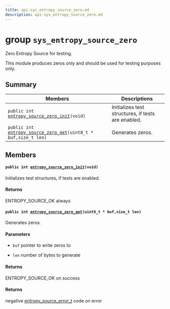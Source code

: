 ```yaml
---
title: api-sys_entropy_source_zero.md
description: api-sys_entropy_source_zero.md
---
```

# group `sys_entropy_source_zero` 

Zero Entropy Source for testing.

This module produces zeros only and should be used for testing purposes only.

## Summary

 Members                        | Descriptions                                
--------------------------------|---------------------------------------------
`public int `[`entropy_source_zero_init`](#group__sys__entropy__source__zero_1ga70c23b7f1ae305c53a46fd69cc321ac7)`(void)`            | Initializes test structures, if tests are enabled.
`public int `[`entropy_source_zero_get`](#group__sys__entropy__source__zero_1ga1b70d6c73700ab33b25923a2e07fd71b)`(uint8_t * buf,size_t len)`            | Generates zeros.

## Members

#### `public int `[`entropy_source_zero_init`](#group__sys__entropy__source__zero_1ga70c23b7f1ae305c53a46fd69cc321ac7)`(void)` 

Initializes test structures, if tests are enabled.

#### Returns
ENTROPY_SOURCE_OK always

#### `public int `[`entropy_source_zero_get`](#group__sys__entropy__source__zero_1ga1b70d6c73700ab33b25923a2e07fd71b)`(uint8_t * buf,size_t len)` 

Generates zeros.

#### Parameters
* `buf` pointer to write zeros to 

* `len` number of bytes to generate

#### Returns
ENTROPY_SOURCE_OK on success 

#### Returns
negative [entropy_source_error_t](./doc/starlight-docs/src/content/docs/apidoc/api-undefined.md#group__sys__entropy__source__common_1ga403490f8fc59992806050b17172988f8) code on error

